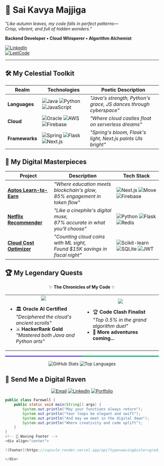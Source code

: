 # 🍁 Sai Kavya Majjiga 
*"Like autumn leaves, my code falls in perfect patterns—*  
*Crisp, vibrant, and full of hidden wonders."*  

**Backend Developer • Cloud Whisperer • Algorithm Alchemist**  

[![LinkedIn](https://img.shields.io/badge/LinkedIn-Let's_Share_Harvest-blue?style=for-the-badge&logo=linkedin)](https://www.linkedin.com/in/sai-kavya-m-6a76252a7/)  
[![LeetCode](https://img.shields.io/badge/LeetCode-350%2B_Autumn_Leaves-orange?style=for-the-badge&logo=leetcode)](https://leetcode.com/u/Saikavya_04/)  

---

<!-- 🌠 Tech Stack Constellation -->
## 🛠️ **My Celestial Toolkit**
<div align="center">
  
| **Realm**       | **Technologies**                                                                 | **Poetic Description**                          |
|-----------------|---------------------------------------------------------------------------------|------------------------------------------------|
| **Languages**   | ![Java](https://img.shields.io/badge/Java-ED8B00?logo=openjdk&logoColor=white) ![Python](https://img.shields.io/badge/Python-3776AB?logo=python&logoColor=white) ![JavaScript](https://img.shields.io/badge/JavaScript-F7DF1E?logo=javascript&logoColor=black) | *"Java's strength, Python's grace, JS dances through cyberspace"* |
| **Cloud**       | ![Oracle](https://img.shields.io/badge/Oracle-F80000?logo=oracle&logoColor=white) ![AWS](https://img.shields.io/badge/AWS-232F3E?logo=amazonaws&logoColor=white) ![Firebase](https://img.shields.io/badge/Firebase-FFCA28?logo=firebase&logoColor=black) | *"Where cloud castles float on serverless dreams"* |
| **Frameworks**  | ![Spring](https://img.shields.io/badge/Spring-6DB33F?logo=spring&logoColor=white) ![Flask](https://img.shields.io/badge/Flask-000000?logo=flask&logoColor=white) ![Next.js](https://img.shields.io/badge/Next.js-000000?logo=next.js&logoColor=white) | *"Spring's bloom, Flask's light, Next.js paints UIs bright"* |

</div>

<!-- 🌌 Project Showcase with Animated Cards -->
## 🎨 **My Digital Masterpieces**
<div align="center">
  
| Project | Description | Tech Stack |
|---------|-------------|------------|
| **[Aptos Learn-to-Earn](https://github.com/Saikavyam/Aptos--LearntoEarn)** | *"Where education meets blockchain's glow,<br>85% engagement in token flow"* | ![Next.js](https://img.shields.io/badge/-Next.js-000000?style=flat&logo=next.js) ![Move](https://img.shields.io/badge/-Move-5E17EB?style=flat) ![Firebase](https://img.shields.io/badge/-Firebase-FFCA28?style=flat&logo=firebase) |
| **[Netflix Recommender](https://github.com/Saikavyam/NetflixRecommendation)** | *"Like a cinephile's digital muse,<br>87% accurate in what you'll choose"* | ![Python](https://img.shields.io/badge/-Python-3776AB?style=flat&logo=python) ![Flask](https://img.shields.io/badge/-Flask-000000?style=flat&logo=flask) ![Redis](https://img.shields.io/badge/-Redis-DC382D?style=flat&logo=redis) |
| **[Cloud Cost Optimizer](https://github.com/Saikavyam/cloud-spend-sculptorl)** | *"Counting cloud coins with ML sight,<br>Found $15K savings in fiscal night"* | ![Scikit-learn](https://img.shields.io/badge/-Scikit_learn-F7931E?style=flat&logo=scikit-learn) ![SQLite](https://img.shields.io/badge/-SQLite-003B57?style=flat&logo=sqlite) ![JWT](https://img.shields.io/badge/-JWT-000000?style=flat&logo=json-web-tokens) |

</div>

## 🏆 **My Legendary Quests**

<div align="center">
  
✨ **The Chronicles of My Code** ✨

<table>
  <tr>
    <td align="center" width="50%">
      <img src="https://img.shields.io/badge/2024-Cloud_Year-7F5AF0?style=for-the-badge&logo=bookstack&logoColor=white">
      <ul style="text-align: left;">
        <li>🏛️ <b>Oracle AI Certified</b><br><i>"Deciphered the cloud's ancient scrolls"</i></li>
        <li>⚔️ <b>HackerRank Gold</b><br><i>"Mastered both Java and Python arts"</i></li>
      </ul>
    </td>
    <td align="center" width="50%">
      <img src="https://img.shields.io/badge/2025-Algorithm_Year-2CB67D?style=for-the-badge&logo=chess-knight&logoColor=white">
      <ul style="text-align: left;">
        <li>🏆 <b>Code Clash Finalist</b><br><i>"Top 0.5% in the grand algorithm duel"</i></li>
        <li>🔮 <b>More adventures coming...</b></li>
      </ul>
    </td>
  </tr>
</table>

<!-- Visual Timeline Bar -->
<div style="background: linear-gradient(90deg, #7F5AF0 50%, #2CB67D 50%); height: 4px; width: 100%; margin: 10px 0;"></div>

</div>
<div align="center">
  
![GitHub Stats](https://github-readme-stats.vercel.app/api?username=Saikavyam&show_icons=true&theme=radical&hide_title=true&include_all_commits=true&count_private=true&custom_title=My%20Code%20Constellation)
![Top Languages](https://github-readme-stats.vercel.app/api/top-langs/?username=Saikavyam&layout=compact&theme=nightowl&hide_border=true)

</div>



<!-- 📬 Contact Section -->
## 🌙 **Send Me a Digital Raven**
<div align="center">
  
[![Email](https://img.shields.io/badge/-8.saikavya12@gmail.com-D14836?style=for-the-badge&logo=gmail&logoColor=white)](mailto:8.saikavya12@gmail.com)
[![LinkedIn](https://img.shields.io/badge/-Let's_Collab-0A66C2?style=for-the-badge&logo=linkedin&logoColor=white)](https://www.linkedin.com/in/sai-kavya-m-6a76252a7/)
[![Portfolio](https://img.shields.io/badge/-Explore_My_World-FF7139?style=for-the-badge&logo=vercel&logoColor=white)](https://my-portfolio-three-umber-11.vercel.app/)

</div>

<!-- 🌠 Closing Poetry -->
```java
public class Farewell {
    public static void main(String[] args) {
        System.out.println("May your functions always return");
        System.out.println("Your loops be elegant and swift");
        System.out.println("And may we meet in the digital dawn");
        System.out.println("Where creativity and code uplift");
    }
}
<!-- 🌈 Waving Footer -->
<div align="center">
  
![Footer](https://capsule-render.vercel.app/api?type=waving&color=gradient&height=120&section=footer&fontSize=20&fontAlignY=65&text=Thank+You+For+Exploring+My+Digital+Universe)

</div>

